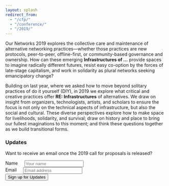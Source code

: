 ```yaml
---
layout: splash
redirect_from:
  - "/cfp/"
  - "/conference/"
  - "/2019/"
---
```


Our Networks 2019 explores the collective care and maintenance of alternative networking practices—whether those practices are new protocols, peer-to-peer, offline-first, or community-based governance and ownership. How can these emerging **Infrastructures of ...** provide spaces to imagine radically different futures, resist easy co-option by the forces of late-stage capitalism, and work in solidarity as plural networks seeking emancipatory change?

Building on last year, where we asked how to move beyond solitary practices of do it yourself (DIY), in 2019 we explore what critical and creative practices offer **RE: Infrastructures** of alternatives. We draw on insight from organizers, technologists, artists, and scholars to ensure the focus is not only on the technical aspects of infrastructure, but also the social and cultural. These diverse perspectives explore how to make space for livelihoods, solidarity, and survival; draw on history and place to bring our fullest imaginations to this moment; and think these questions together as we build transitional forms.


### Updates

Want to receive an email once the 2019 call for proposals is released?

<form action="https://lists.mayfirst.org/mailman/subscribe/ournetworks" method="POST">
  <div class="row">
    <div class="four columns">
      <label for="name">Name</label>
      <input type="text" id="name" class="input-text" name="fullname" placeholder="Your name">
    </div>
    <div class="four columns">
      <label for="email">Email</label>
      <input type="email" id="email" class="input-text" name="email" placeholder="Email address" aria-required="true" required>
    </div>
  </div>
  <input type="submit" name="submit" value="Sign up for Updates" class="button button-primary">
</form>
